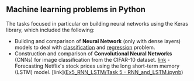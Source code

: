 ## Machine learning problems in Python
The tasks focused in particular on building neural networks using the Keras library, which included the following:
- Building and comparison of **Neural Network** (only with dense layers) models to deal with [classification](https://github.com/Paulina-Iwach/Machine-Learning/blob/master/Ex2_Keras_DNN/Assigment%202%20-%20classification%20task.ipynb) and [regression](https://github.com/Paulina-Iwach/Machine-Learning/blob/master/Ex2_Keras_DNN/Assigment%202%20-%20Regression%20task.ipynb) problem.
- Construction and comparison of **Convolutional Neural Networks** (CNNs) for image classification from the CIFAR-10 dataset. [link](https://github.com/Paulina-Iwach/Machine-Learning/blob/master/Ex4_Keras_CNN_image_augmentation/Task%204%20-%20CNNs%20with%20Keras.ipynb)
-Forecasting Netflix's stock prices using the long short-term memory (LSTM) model. [link]([Ex5_RNN_LSTM/Task 5 - RNN_and_LSTM.ipynb](https://github.com/Paulina-Iwach/Machine-Learning/blob/master/Ex5_RNN_LSTM/Task%205%20-%20RNN_and_LSTM.ipynb))
